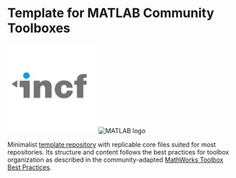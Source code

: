 # Template for MATLAB Community Toolboxes

<img width="200" alt="INCF logo" class="recess" src="images/logo_incf.jpg"> 
<img width="200" alt="MATLAB logo" class="recess" src="images/matlab_incf.jpg">

Minimalist [template repository](https://docs.github.com/en/repositories/creating-and-managing-repositories/creating-a-template-repository) 
with replicable core files suited for most repositories. Its structure and 
content follows the best practices for toolbox organization as described in the
community-adapted [MathWorks Toolbox Best Practices](https://github.com/MATLAB-Community-Toolboxes-at-INCF/toolboxdesign).